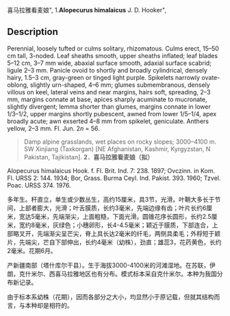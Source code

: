 喜马拉雅看麦娘",
1.**Alopecurus himalaicus** J. D. Hooker",

## Description
Perennial, loosely tufted or culms solitary, rhizomatous. Culms erect, 15–50 cm tall, 3-noded. Leaf sheaths smooth, upper sheaths inflated; leaf blades 5–12 cm, 3–7 mm wide, abaxial surface smooth, adaxial surface scabrid; ligule 2–3 mm. Panicle ovoid to shortly and broadly cylindrical, densely hairy, 1.5–3 cm, gray-green or tinged light purple. Spikelets narrowly ovate-oblong, slightly urn-shaped, 4–6 mm; glumes submembranous, densely villous on keel, lateral veins and near margins, hairs soft, spreading, 2–3 mm, margins connate at base, apices sharply acuminate to mucronate, slightly divergent; lemma shorter than glumes, margins connate in lower 1/3–1/2, upper margins shortly pubescent, awned from lower 1/5–1/4, apex broadly acute; awn exserted 4–8 mm from spikelet, geniculate. Anthers yellow, 2–3 mm. Fl. Jun. 2*n* = 56.

> Damp alpine grasslands, wet places on rocky slopes; 3000–4100 m. SW Xinjiang (Taxkorgan) [NE Afghanistan, Kashmir, Kyrgyzstan, N Pakistan, Tajikistan].
**2．喜马拉雅看麦娘（拟）**

Alopecurus himalaicus Hook. f. Fl. Brit. Ind. 7: 238. 1897; Ovczinn. in Kom. Fl. URSS 2: 144. 1934; Bor, Grass. Burma Ceyl. Ind. Pakist. 393. 1960; Tzvel. Poac. URSS 374. 1976.

多年生。秆直立，单生或少数丛生，高约15厘米，具3节，光滑。叶鞘大多长于节间，上部者膨大，光滑；叶舌膜质，长约3毫米，先端边缘有齿；叶片长约6厘米，宽达5毫米，先端渐尖，上面粗糙，下面光滑。圆锥花序长圆形，长约2.5厘米，宽约8毫米，灰绿色；小穗卵形，长4-4.5毫米；颖近于膜质，下部连合，上部略叉开，先端渐尖呈芒尖，脊上具长达2毫米的纤毛，两侧具柔毛；外稃短于颖片，先端尖，芒自下部伸出，长约4毫米（幼株），劲直；雄蕊3，花药黄色，长约2毫米。花期6月。

产新疆南部（塔什库尔干县）。生于海拔3000-4100米的河滩湿地。在苏联，伊朗，克什米尔、西喜马拉雅地区也有分布。模式标本采自克什米尔。本种为我国分布新记录。

由于标本系幼株（花期），因而各部分之大小，均显然小于原记载，但就其结构而言，与本种却是相符的。
